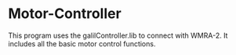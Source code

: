 Motor-Controller
================

This program uses the galilController.lib to connect with WMRA-2. It includes all the basic motor control functions.
